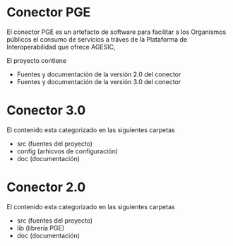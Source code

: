 # Conector PGE

El conector PGE es un artefacto de software para facilitar a los Organismos públicos el consumo de servicios a tráves de la Plataforma de Interoperabilidad que ofrece AGESIC,

El proyecto contiene
  - Fuentes y documentación de la versión 2.0 del conector
  - Fuentes y documentación de la versión 3.0 del conector
  

# Conector 3.0
El contenido esta categorizado en las siguientes carpetas
  - src (fuentes del proyecto)
  - config (arhicvos de configuración)
  - doc (documentación)
 

# Conector 2.0
El contenido esta categorizado en las siguientes carpetas
  - src (fuentes del proyecto)
  - lib (librería PGE)
  - doc (documentación)


```
